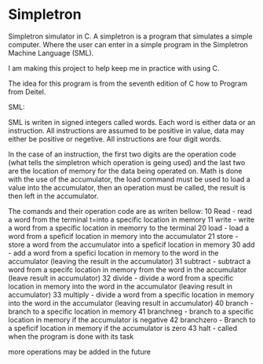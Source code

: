 Simpletron
==========

Simpletron simulator in C. A simpletron is a program that simulates a simple computer. Where the user can enter in a simple program in the Simpletron Machine Language (SML).

I am making this project to help keep me in practice with using C.

The idea for this program is from the seventh edition of C how to Program from Deitel.


SML:

SML is writen in signed integers called words. Each word is either data or an instruction. All instructions are assumed to be positive in value, data may either be positive or negetive. All instructions are four digit words.

In the case of an instruction, the first two digits are the operation code (what tells the simpletron which operation is geing used) and the last two are the location of memory for the data being operated on. 
Math is done with the use of the accumulator, the load command must be used to load a value into the accumulator, then an operation must be called, the result is then left in the accumulator.

The comands and their operation code are as writen bellow:
10 Read - read a word from the terminal t=into a specific location in memory
11 write - write a word from a specific location in memorry to the terminal
20 load - load a word from a speficif location in memory into the accumulator
21 store - store a word from the accumulator into a speficif location in memory
30 add - add a word from a spefici location in memory to the word in the accumulator (leaving the result in the accumulator)
31 subtract  - subtract a word from a specifc location in memory from the word in the accumulator (leave result in accumulator)
32 divide - divide a word from a specific location in memory into the word in the accumulator (leaving result in accumulator)
33 multiply -  divide a word from a specific location in memory into the word in the accumulator (leaving result in accumulator)
40 branch - branch to a specific location in memory
41 branchneg - branch to a specific location in memory if the accumulator is negative
42 branchzero - Branch to a speficif location in memory if the accumulator is zero
43 halt - called when the program is done with its task

more operations may be added in the future
